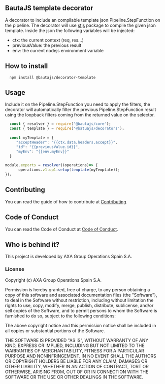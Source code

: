 ## BautaJS template decorator

A decorator to include an compilable template json Pipeline.StepFunction on the pipeline.
The decorator will use [stjs](https://www.npmjs.com/package/stjs|stjs) package to compile the given json template.
Inside the json the following variables will be injected:
  - ctx: the current context (req, res...)
  - previousValue: the previous result
  - env: the current nodejs environment variable


## How to install

```console
  npm install @bautajs/decorator-template
```

## Usage

Include it on the Pipeline.StepFunction you need to apply the filters, the decorator will automatically filter the previous Pipeline.StepFunction result using
the loopback filters coming from the returned value on the selector.

```js
  const { resolver } = require('@bautajs/core');
  const { template } = require('@batuajs/decorators');
 
  const myTemplate = {
     "acceptHeader": "{{ctx.data.headers.accept}}",
     "id": "{{previousValue.id}}",
     "myEnv": "{{env.myEnv}}"
  }
 
module.exports = resolver((operations)=> {
      operations.v1.op1.setup(template(myTemplate));
});  
```

## Contributing

You can read the guide of how to contribute at [Contributing](../../CONTRIBUTING.md).

## Code of Conduct

You can read the Code of Conduct at [Code of Conduct](../../CODE_OF_CONDUCT.md).

## Who is behind it?

This project is developed by AXA Group Operations Spain S.A.

### License

Copyright (c) AXA Group Operations Spain S.A.

Permission is hereby granted, free of charge, to any person obtaining a copy of this software and associated documentation files (the "Software"), to deal in the Software without restriction, including without limitation the rights to use, copy, modify, merge, publish, distribute, sublicense, and/or sell copies of the Software, and to permit persons to whom the Software is furnished to do so, subject to the following conditions:

The above copyright notice and this permission notice shall be included in all copies or substantial portions of the Software.

THE SOFTWARE IS PROVIDED "AS IS", WITHOUT WARRANTY OF ANY KIND, EXPRESS OR IMPLIED, INCLUDING BUT NOT LIMITED TO THE WARRANTIES OF MERCHANTABILITY, FITNESS FOR A PARTICULAR PURPOSE AND NONINFRINGEMENT. IN NO EVENT SHALL THE AUTHORS OR COPYRIGHT HOLDERS BE LIABLE FOR ANY CLAIM, DAMAGES OR OTHER LIABILITY, WHETHER IN AN ACTION OF CONTRACT, TORT OR OTHERWISE, ARISING FROM, OUT OF OR IN CONNECTION WITH THE SOFTWARE OR THE USE OR OTHER DEALINGS IN THE SOFTWARE.

